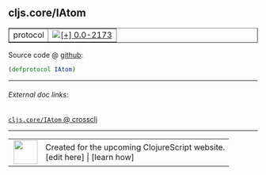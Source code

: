## cljs.core/IAtom



 <table border="1">
<tr>
<td>protocol</td>
<td><a href="https://github.com/cljsinfo/cljs-api-docs/tree/0.0-2173"><img valign="middle" alt="[+] 0.0-2173" title="Added in 0.0-2173" src="https://img.shields.io/badge/+-0.0--2173-lightgrey.svg"></a> </td>
</tr>
</table>









Source code @ [github](https://github.com/clojure/clojurescript/blob/r2985/src/cljs/cljs/core.cljs#L418):

```clj
(defprotocol IAtom)
```

<!--
Repo - tag - source tree - lines:

 <pre>
clojurescript @ r2985
└── src
    └── cljs
        └── cljs
            └── <ins>[core.cljs:418](https://github.com/clojure/clojurescript/blob/r2985/src/cljs/cljs/core.cljs#L418)</ins>
</pre>

-->

---



###### External doc links:

[`cljs.core/IAtom` @ crossclj](http://crossclj.info/fun/cljs.core.cljs/IAtom.html)<br>

---

 <table>
<tr><td>
<img valign="middle" align="right" width="48px" src="http://i.imgur.com/Hi20huC.png">
</td><td>
Created for the upcoming ClojureScript website.<br>
[edit here] | [learn how]
</td></tr></table>

[edit here]:https://github.com/cljsinfo/cljs-api-docs/blob/master/cljsdoc/cljs.core_IAtom.cljsdoc
[learn how]:https://github.com/cljsinfo/cljs-api-docs/wiki/cljsdoc-files

<!--

This information was too distracting to show to readers, but I'll leave it
commented here since it is helpful to:

- pretty-print the data used to generate this document
- and show how to retrieve that data



The API data for this symbol:

```clj
{:ns "cljs.core",
 :name "IAtom",
 :type "protocol",
 :full-name-encode "cljs.core_IAtom",
 :source {:code "(defprotocol IAtom)",
          :title "Source code",
          :repo "clojurescript",
          :tag "r2985",
          :filename "src/cljs/cljs/core.cljs",
          :lines [418]},
 :full-name "cljs.core/IAtom",
 :history [["+" "0.0-2173"]]}

```

Retrieve the API data for this symbol:

```clj
;; from Clojure REPL
(require '[clojure.edn :as edn])
(-> (slurp "https://raw.githubusercontent.com/cljsinfo/cljs-api-docs/catalog/cljs-api.edn")
    (edn/read-string)
    (get-in [:symbols "cljs.core/IAtom"]))
```

-->
